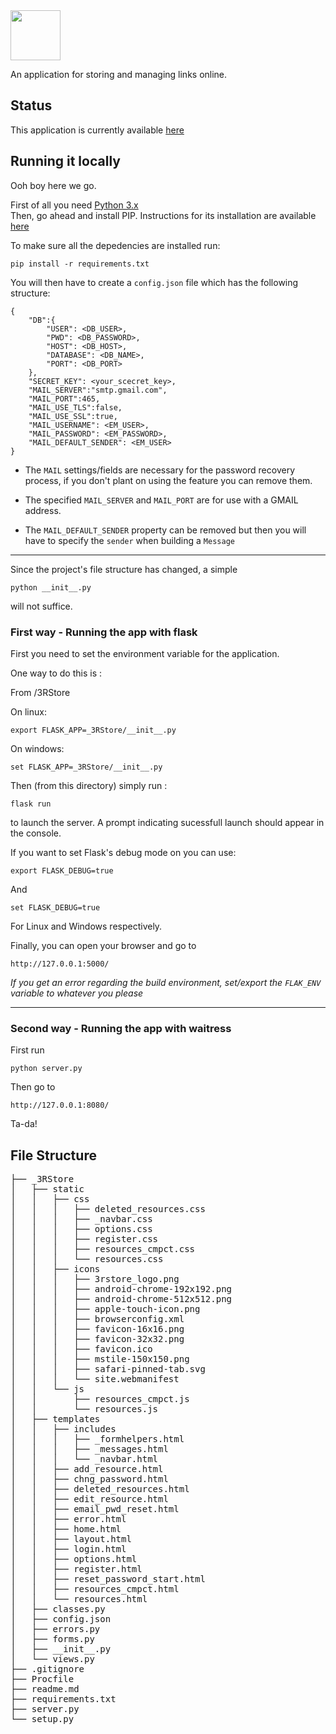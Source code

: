<img src="https://threerstore.herokuapp.com/static/icons/3rstore_logo.png" width="80px" height="80px">


An application for storing and managing links online.

## Status
This application is currently available [here](http://threerstore.herokuapp.com)

## Running it locally
Ooh boy here we go.

First of all you need [Python 3.x](https://www.python.org/downloads/)  
Then, go ahead and install PIP. Instructions for its installation are available [here](https://pip.pypa.io/en/stable/installing/)

To make sure all the depedencies are installed run:

    pip install -r requirements.txt
    
You will then have to create a `config.json` file which has the following structure:

```
{
    "DB":{
        "USER": <DB_USER>,
        "PWD": <DB_PASSWORD>,
        "HOST": <DB_HOST>,
        "DATABASE": <DB_NAME>,
        "PORT": <DB_PORT>
    },
    "SECRET_KEY": <your_scecret_key>,
    "MAIL_SERVER":"smtp.gmail.com",
    "MAIL_PORT":465,
    "MAIL_USE_TLS":false,
    "MAIL_USE_SSL":true,
    "MAIL_USERNAME": <EM_USER>,
    "MAIL_PASSWORD": <EM_PASSWORD>,
    "MAIL_DEFAULT_SENDER": <EM_USER>
}
```
* The `MAIL` settings/fields are necessary for the password recovery process, if you don't plant on using the feature you can remove them.

* The specified `MAIL_SERVER` and `MAIL_PORT` are for use with a GMAIL address. 

* The `MAIL_DEFAULT_SENDER` property can be removed but then you will have to specify the `sender` when building a `Message`



---
Since the project's file structure has changed, a simple 

    python __init__.py

will not suffice. 

### First way - Running the app with flask
First you need to set the environment variable for the application.

One way to do this is :

From /3RStore

On linux:

    export FLASK_APP=_3RStore/__init__.py

On windows:

    set FLASK_APP=_3RStore/__init__.py

Then (from this directory) simply run :

    flask run

to launch the server. A prompt indicating sucessfull launch should appear in the console.

If you want to set Flask's debug mode on you can use:

    export FLASK_DEBUG=true

And

    set FLASK_DEBUG=true

For Linux and Windows respectively.

Finally, you can open your browser and go to 

    http://127.0.0.1:5000/

*If you get an error regarding the build environment, set/export the `FLAK_ENV` variable to whatever you please*

---


### Second way - Running the app with waitress 

First run

    python server.py

Then go to 

    http://127.0.0.1:8080/

Ta-da!

## File Structure
<pre>
├── _3RStore
│   ├── static
│   │   ├── css
│   │   │   ├── deleted_resources.css
│   │   │   ├── _navbar.css
│   │   │   ├── options.css
│   │   │   ├── register.css
│   │   │   ├── resources_cmpct.css
│   │   │   └── resources.css
│   │   ├── icons
│   │   │   ├── 3rstore_logo.png
│   │   │   ├── android-chrome-192x192.png
│   │   │   ├── android-chrome-512x512.png
│   │   │   ├── apple-touch-icon.png
│   │   │   ├── browserconfig.xml
│   │   │   ├── favicon-16x16.png
│   │   │   ├── favicon-32x32.png
│   │   │   ├── favicon.ico
│   │   │   ├── mstile-150x150.png
│   │   │   ├── safari-pinned-tab.svg
│   │   │   └── site.webmanifest
│   │   └── js
│   │       ├── resources_cmpct.js
│   │       └── resources.js
│   ├── templates
│   │   ├── includes
│   │   │   ├── _formhelpers.html
│   │   │   ├── _messages.html
│   │   │   └── _navbar.html
│   │   ├── add_resource.html
│   │   ├── chng_password.html
│   │   ├── deleted_resources.html
│   │   ├── edit_resource.html
│   │   ├── email_pwd_reset.html
│   │   ├── error.html
│   │   ├── home.html
│   │   ├── layout.html
│   │   ├── login.html
│   │   ├── options.html
│   │   ├── register.html
│   │   ├── reset_password_start.html
│   │   ├── resources_cmpct.html
│   │   └── resources.html
│   ├── classes.py
│   ├── config.json
│   ├── errors.py
│   ├── forms.py
│   ├── __init__.py
│   └── views.py
├── .gitignore
├── Procfile
├── readme.md
├── requirements.txt
├── server.py
└── setup.py
<pre>